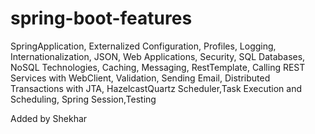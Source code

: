 # spring-boot-features
SpringApplication, Externalized Configuration, Profiles, Logging, Internationalization, JSON, Web Applications, Security, SQL Databases, NoSQL Technologies, Caching, Messaging, RestTemplate, Calling REST Services with WebClient, Validation, Sending Email, Distributed Transactions with JTA, HazelcastQuartz Scheduler,Task Execution and Scheduling, Spring Session,Testing

Added by Shekhar
